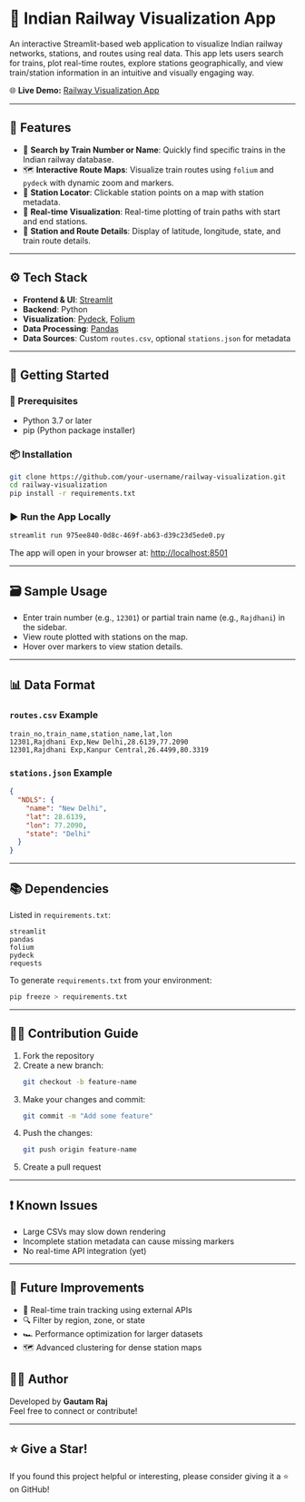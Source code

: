 # 🚆 Indian Railway Visualization App

An interactive Streamlit-based web application to visualize Indian railway networks, stations, and routes using real data. This app lets users search for trains, plot real-time routes, explore stations geographically, and view train/station information in an intuitive and visually engaging way.

🌐 **Live Demo:** [Railway Visualization App](https://railway-visualization.streamlit.app/)


---

## 📌 Features

- 🔎 **Search by Train Number or Name**: Quickly find specific trains in the Indian railway database.
- 🗺️ **Interactive Route Maps**: Visualize train routes using `folium` and `pydeck` with dynamic zoom and markers.
- 📍 **Station Locator**: Clickable station points on a map with station metadata.
- 🧭 **Real-time Visualization**: Real-time plotting of train paths with start and end stations.
- 🧾 **Station and Route Details**: Display of latitude, longitude, state, and train route details.

---

## ⚙️ Tech Stack

- **Frontend & UI**: [Streamlit](https://streamlit.io/)
- **Backend**: Python
- **Visualization**: [Pydeck](https://deckgl.readthedocs.io/en/latest/), [Folium](https://python-visualization.github.io/folium/)
- **Data Processing**: [Pandas](https://pandas.pydata.org/)
- **Data Sources**: Custom `routes.csv`, optional `stations.json` for metadata

---

## 🚀 Getting Started

### 🔧 Prerequisites

- Python 3.7 or later
- pip (Python package installer)

### 📦 Installation

```bash
git clone https://github.com/your-username/railway-visualization.git
cd railway-visualization
pip install -r requirements.txt
```

### ▶️ Run the App Locally

```bash
streamlit run 975ee840-0d8c-469f-ab63-d39c23d5ede0.py
```

The app will open in your browser at: [http://localhost:8501](http://localhost:8501)

---

## 🗃️ Sample Usage

- Enter train number (e.g., `12301`) or partial train name (e.g., `Rajdhani`) in the sidebar.
- View route plotted with stations on the map.
- Hover over markers to view station details.

---

## 📊 Data Format

### `routes.csv` Example

```
train_no,train_name,station_name,lat,lon
12301,Rajdhani Exp,New Delhi,28.6139,77.2090
12301,Rajdhani Exp,Kanpur Central,26.4499,80.3319
```

### `stations.json` Example

```json
{
  "NDLS": {
    "name": "New Delhi",
    "lat": 28.6139,
    "lon": 77.2090,
    "state": "Delhi"
  }
}
```

---

## 📚 Dependencies

Listed in `requirements.txt`:

```
streamlit
pandas
folium
pydeck
requests
```

To generate `requirements.txt` from your environment:

```bash
pip freeze > requirements.txt
```

---

## 🧑‍💻 Contribution Guide

1. Fork the repository
2. Create a new branch:
   ```bash
   git checkout -b feature-name
   ```
3. Make your changes and commit:
   ```bash
   git commit -m "Add some feature"
   ```
4. Push the changes:
   ```bash
   git push origin feature-name
   ```
5. Create a pull request

---

## ❗ Known Issues

- Large CSVs may slow down rendering
- Incomplete station metadata can cause missing markers
- No real-time API integration (yet)

---

## 🔮 Future Improvements

- 🔄 Real-time train tracking using external APIs
- 🔍 Filter by region, zone, or state
- 🏎️ Performance optimization for larger datasets
- 🗺️ Advanced clustering for dense station maps

## 🙋‍♂️ Author

Developed by **Gautam Raj**  
Feel free to connect or contribute!

---

## ⭐ Give a Star!

If you found this project helpful or interesting, please consider giving it a ⭐ on GitHub!

